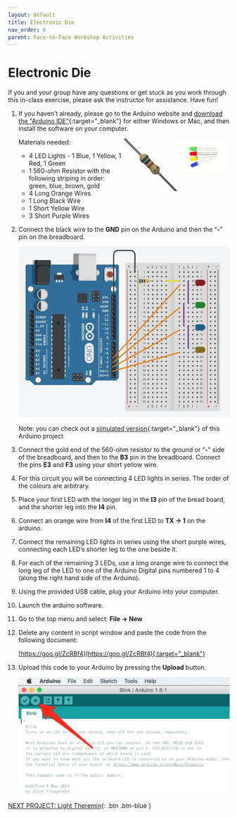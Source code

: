 ```yaml
---
layout: default
title: Electronic Die
nav_order: 6
parent: Face-to-Face Workshop Activities
---
```


# Electronic Die

If you and your group have any questions or get stuck as you work through this in-class exercise, please ask the instructor for assistance.  Have fun!

1.  If you haven’t already, please go to the Arduino website and [download the "Arduino IDE"](https://www.arduino.cc/en/Main/Software){:target="_blank"} for either Windows or Mac, and then install the software on your computer.

    Materials needed:
    <img src="..\images\in-person_workshops\electronic_die\LED.png" alt="led" style="float:right;width:120px;">
    <img src="..\images\in-person_workshops\electronic_die\560-ohm_res.png" alt="560 ohm resistor" style="float:right;width:120px;">
    - 4 LED Lights - 1 Blue, 1 Yellow, 1 Red, 1 Green
    - 1 560-ohm Resistor with the following striping in order: green, blue, brown, gold
    - 4 Long Orange Wires
    - 1 Long Black Wire
    - 1 Short Yellow Wire
    - 3 Short Purple Wires

2.  Connect the black wire to the **GND** pin on the Arduino and then the “**-**” pin on the breadboard.

    <img src="..\images\in-person_workshops\electronic_die\breadboard_schematic.png" alt="breadboard" style="width:480px;">

    Note: you can check out a [simulated version](https://goo.gl/NYzKt4){:target="_blank"} of this Arduino project

3.  Connect the gold end of the 560-ohm resistor to the ground or “**-**” side of the breadboard, and then to the **B3** pin in the breadboard. Connect the pins **E3** and **F3** using your short yellow wire.

4.  For this circuit you will be connecting 4 LED lights in series. The order of the colours are arbitrary.

5.  Place your first LED with the longer leg in the **I3** pin of the bread board, and the shorter leg into the **I4** pin.

6.  Connect an orange wire from **I4** of the first LED to **TX -> 1** on the arduino.

7.  Connect the remaining LED lights in series using the short purple wires, connecting each LED’s shorter leg to the one beside it.

8.  For each of the remaining 3 LEDs, use a long orange wire to connect the long leg of the LED to one of the Arduino Digital pins numbered 1 to 4 (along the right hand side of the Arduino).

9.  Using the provided USB cable, plug your Arduino into your computer.

10.  Launch the arduino software.

11.  Go to the top menu and select: **File -> New**

12.  Delete any content in script window and paste the code from the following document:

     [https://goo.gl/ZcRBf4](https://goo.gl/ZcRBf4){:target="_blank"}

13.  Upload this code to your Arduino by pressing the **Upload** button.

     <img src="..\images\in-person_workshops\light_theremin\upload.png" alt="upload" style="width:480px;">

[NEXT PROJECT: Light Theremin](light_theremin.html){: .btn .btn-blue }
